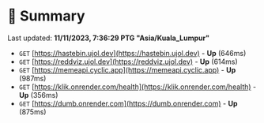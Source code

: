 # 📖 Summary
Last updated: **11/11/2023, 7:36:29 PTG "Asia/Kuala_Lumpur"**

- `GET` [https://hastebin.ujol.dev](https://hastebin.ujol.dev) - **Up** (646ms)
- `GET` [https://reddviz.ujol.dev](https://reddviz.ujol.dev) - **Up** (614ms)
- `GET` [https://memeapi.cyclic.app](https://memeapi.cyclic.app) - **Up** (987ms)
- `GET` [https://klik.onrender.com/health](https://klik.onrender.com/health) - **Up** (356ms)
- `GET` [https://dumb.onrender.com](https://dumb.onrender.com) - **Up** (875ms)
